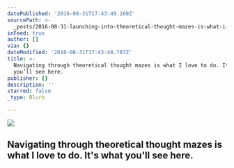 ```yaml
---
datePublished: '2016-08-31T17:43:49.169Z'
sourcePath: >-
  _posts/2016-08-31-launching-into-theoretical-thought-mazes-is-what-i-love-to-d.md
inFeed: true
author: []
via: {}
dateModified: '2016-08-31T17:43:48.787Z'
title: >-
  Navigating through theoretical thought mazes is what I love to do. It’s what
  you’ll see here.
publisher: {}
description: ''
starred: false
_type: Blurb

---
```

![](https://the-grid-user-content.s3-us-west-2.amazonaws.com/7959e9cb-bed2-4cbf-9172-16f7fcefb82a.jpg)

## Navigating through theoretical thought mazes is what I love to do. It's what you'll see here.